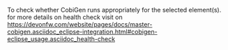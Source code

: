 To check whether CobiGen runs appropriately for the selected element(s).
for more details on health check visit on https://devonfw.com/website/pages/docs/master-cobigen.asciidoc_eclipse-integration.html#cobigen-eclipse_usage.asciidoc_health-check